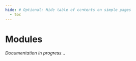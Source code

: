 ```yaml
---
hide: # Optional: Hide table of contents on simple pages
  - toc
---
```


# Modules

*Documentation in progress...*
